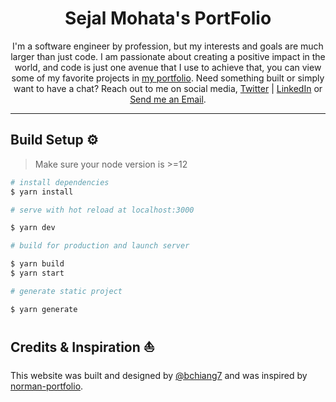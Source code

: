<h1 align="center"> Sejal Mohata's PortFolio </h1>
<div align="center">

I'm a software engineer by profession, but my interests and goals are much larger than just code. I am passionate about creating a positive impact in the world, and code is just one avenue that I use to achieve that, you can view some of my favorite projects in [my portfolio](https://smohata.github.io). Need something built or simply want to have a chat? Reach out to me on social media, [Twitter](https://twitter.com/SejalMohata26) | [LinkedIn](https://www.linkedin.com/in/sejal-mohata) or <a href="mailto:sejal.mohata@gmail.com?subject=Email from your Github Portfolio">Send me an Email</a>.

</div>

---

## Build Setup ⚙️

> Make sure your node version is >=12

```bash
# install dependencies
$ yarn install

# serve with hot reload at localhost:3000

$ yarn dev

# build for production and launch server

$ yarn build
$ yarn start

# generate static project

$ yarn generate

```

## Credits & Inspiration ⛵

This website was built and designed by [@bchiang7](https://github.com/bchiang7) and was inspired by [norman-portfolio](https://github.com/ekaranjaa).
